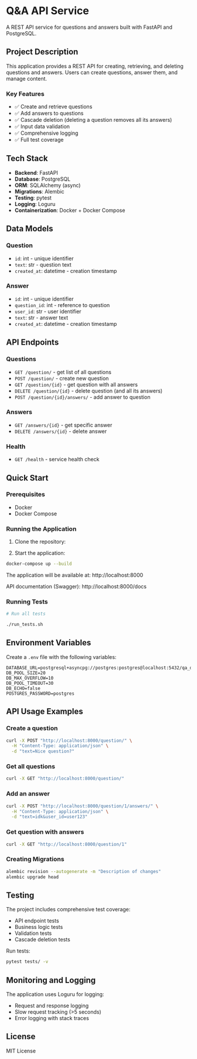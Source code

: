 # Q&A API Service

A REST API service for questions and answers built with FastAPI and PostgreSQL.

## Project Description

This application provides a REST API for creating, retrieving, and deleting questions and answers. Users can create questions, answer them, and manage content.

### Key Features

- ✅ Create and retrieve questions
- ✅ Add answers to questions
- ✅ Cascade deletion (deleting a question removes all its answers)
- ✅ Input data validation
- ✅ Comprehensive logging
- ✅ Full test coverage

## Tech Stack

- **Backend**: FastAPI
- **Database**: PostgreSQL
- **ORM**: SQLAlchemy (async)
- **Migrations**: Alembic
- **Testing**: pytest
- **Logging**: Loguru
- **Containerization**: Docker + Docker Compose

## Data Models

### Question
- `id`: int - unique identifier
- `text`: str - question text
- `created_at`: datetime - creation timestamp

### Answer
- `id`: int - unique identifier
- `question_id`: int - reference to question
- `user_id`: str - user identifier
- `text`: str - answer text
- `created_at`: datetime - creation timestamp

## API Endpoints

### Questions
- `GET /question/` - get list of all questions
- `POST /question/` - create new question
- `GET /question/{id}` - get question with all answers
- `DELETE /question/{id}` - delete question (and all its answers)
- `POST /question/{id}/answers/` - add answer to question

### Answers
- `GET /answers/{id}` - get specific answer
- `DELETE /answers/{id}` - delete answer

### Health
- `GET /health` - service health check

## Quick Start

### Prerequisites

- Docker
- Docker Compose

### Running the Application

1. Clone the repository:

2. Start the application:
```bash
docker-compose up --build
```

The application will be available at: http://localhost:8000

API documentation (Swagger): http://localhost:8000/docs

### Running Tests

```bash
# Run all tests

./run_tests.sh
```

## Environment Variables

Create a `.env` file with the following variables:

```env
DATABASE_URL=postgresql+asyncpg://postgres:postgres@localhost:5432/qa_db
DB_POOL_SIZE=20
DB_MAX_OVERFLOW=10
DB_POOL_TIMEOUT=30
DB_ECHO=false
POSTGRES_PASSWORD=postgres
```

## API Usage Examples

### Create a question
```bash
curl -X POST "http://localhost:8000/question/" \
  -H "Content-Type: application/json" \
  -d "text=Nice question?"
```

### Get all questions
```bash
curl -X GET "http://localhost:8000/question/"
```

### Add an answer
```bash
curl -X POST "http://localhost:8000/question/1/answers/" \
  -H "Content-Type: application/json" \
  -d "text=idk&user_id=user123"
```

### Get question with answers
```bash
curl -X GET "http://localhost:8000/question/1"
```

### Creating Migrations

```bash
alembic revision --autogenerate -m "Description of changes"
alembic upgrade head
```

## Testing

The project includes comprehensive test coverage:

- API endpoint tests
- Business logic tests
- Validation tests
- Cascade deletion tests

Run tests:
```bash
pytest tests/ -v
```

## Monitoring and Logging

The application uses Loguru for logging:
- Request and response logging
- Slow request tracking (>5 seconds)
- Error logging with stack traces

## License

MIT License